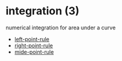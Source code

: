 # integration (3)
numerical integration for area under a curve

+ [left-point-rule](left-point-rule.ipynb)
+ [right-point-rule](left-point-rule.ipynb)
+ [mide-point-rule](right-point-rule.ipynb)
